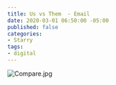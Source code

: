 ```yaml
---
title: Us vs Them  - Email
date: 2020-03-01 06:50:00 -05:00
published: false
categories:
- Starry
tags:
- digital
---
```


![Compare.jpg](/uploads/Compare.jpg)